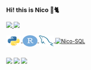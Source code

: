### Hi! this is Nico 🧗🐈

<div>
  <a href="https://github.com/NicoMyshkin">
  <img height="150em" src="https://github-readme-stats.vercel.app/api?username=NicoMyshkin&show_icons=true&theme=dracula&include_all_commits=true&count_private=true"/>
  <img height="150em" src="https://github-readme-stats.vercel.app/api/top-langs/?username=NicoMyshkin&layout=compact&langs_count=7&theme=dracula"/>
</div>
<div style="display: inline_block"><br>
  <img align="center" alt="Nico-Python" height="30" width="40" src="https://raw.githubusercontent.com/devicons/devicon/master/icons/python/python-original.svg">
  <img align="center" alt="Nico-R" height="30" width="40" src="https://raw.githubusercontent.com/devicons/devicon/master/icons/rstudio/rstudio-original.svg">
  <img align="center" alt="Nico-MongoDB" height="30" width="40" 
src="https://raw.githubusercontent.com/devicons/devicon/master/icons/mysql/mysql-original.svg">
  <img align="center" alt="Nico-SQL" height="30" width="40" 
</div>
  
  ##
 
<div> 
  <a href="https://www.linkedin.com/in/nicolas-lopez-guerra" target="_blank"><img src="https://img.shields.io/badge/-LinkedIn-%230077B5?style=for-the-badge&logo=linkedin&logoColor=white" target="_blank"></a> 
  <a href = "mailto:nicolopez17g@gmail.com"><img src="https://img.shields.io/badge/-Gmail-%23333?style=for-the-badge&logo=gmail&logoColor=white" target="_blank"></a>
  <a href="https://instagram.com/nicolopezg17" target="_blank"><img src="https://img.shields.io/badge/-Instagram-%23E4405F?style=for-the-badge&logo=instagram&logoColor=white" target="_blank"></a>

</div>
